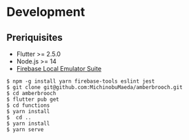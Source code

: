 # Development

## Preriquisites

- Flutter >= 2.5.0
- Node.js >= 14
- [Firebase Local Emulator Suite](https://firebase.google.com/docs/emulator-suite)

```
$ npm -g install yarn firebase-tools eslint jest
$ git clone git@github.com:MichinobuMaeda/amberbrooch.git
$ cd amberbrooch
$ flutter pub get
$ cd functions
$ yarn install
$  cd ..
$ yarn install
$ yarn serve
```
